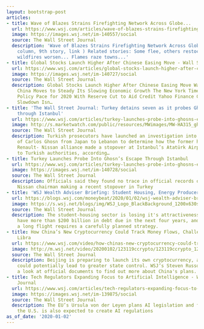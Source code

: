 ```yaml
---
layout: bootstrap-post
articles:
- title: Wave of Blazes Strains Firefighting Network Across Globe...
  url: https://www.wsj.com/articles/wave-of-blazes-strains-firefighting-network-from-australia-to-california-11577954905
  image: https://images.wsj.net/im-140557/social
  source: The Wall Street Journal
  description: 'Wave of Blazes Strains Firefighting Network Across Globe... (Third
    column, 9th story, link ) Related stories: Some flee, others restock before Australian
    wildfires worsen... Flames raze towns...'
- title: Global Stocks Launch Higher After Chinese Easing Move - Wall Street Journal
  url: https://www.wsj.com/articles/global-stocks-launch-higher-after-chinese-easing-move-11577960257
  image: https://images.wsj.net/im-140727/social
  source: The Wall Street Journal
  description: Global Stocks Launch Higher After Chinese Easing Move Wall Street Journal
    China Moves to Steady Its Slowing Economic Growth The New York Times PBOC Sets
    Policy Pace for 2020 With Reserve Cut to Aid Credit Yahoo Finance Check Your Optimism—China’s
    Slowdown Isn…
- title: 'The Wall Street Journal: Turkey detains seven as it probes Ghosn’s escape
    through Istanbul'
  url: https://www.wsj.com/articles/turkey-launches-probe-into-ghosns-escape-through-istanbul-11577964051?mod=mktw
  image: http://s.marketwatch.com/public/resources/MWimages/MW-HA315_ghosn__ZG_20181213150657.jpg
  source: The Wall Street Journal
  description: Turkish prosecutors have launched an investigation into the escape
    of Carlos Ghosn from Japan to Lebanon to determine how the former head of the
    Renault- Nissan alliance made a stopover at Istanbul’s Atatürk Airport unbeknown
    to Turkish authorities, according…
- title: Turkey Launches Probe Into Ghosn’s Escape Through Istanbul
  url: https://www.wsj.com/articles/turkey-launches-probe-into-ghosns-escape-through-istanbul-11577964051
  image: https://images.wsj.net/im-140728/social
  source: The Wall Street Journal
  description: Officials said they found no trace in official records of the former
    Nissan chairman making a recent stopover in Turkey
- title: 'WSJ Wealth Adviser Briefing: Student Housing, Energy Producers, Long Flights'
  url: https://blogs.wsj.com/moneybeat/2020/01/02/wsj-wealth-adviser-briefing-student-housing-energy-producers-long-flights/
  image: https://s.wsj.net/blogs/img/WSJ_Logo_BlackBackground_1200x630social
  source: The Wall Street Journal
  description: The student-housing sector is losing it's attractiveness; energy producers
    have more than $200 billion in debt due in the next four years, and surviving
    a long flight requires a carefully planned strategy.
- title: How China’s New Cryptocurrency Could Track Money Flows, Challenge Facebook's
    Libra
  url: https://www.wsj.com/video/how-chinas-new-cryptocurrency-could-track-money-flows-challenge-facebook-libra/F9E931FF-E80F-4D3B-866E-2796003CFD58.html
  image: http://m.wsj.net/video/20200102/123119ccrypto/123119ccrypto_1280x720.jpg
  source: The Wall Street Journal
  description: Beijing is preparing to launch its own cryptocurrency, a move that
    could potentially lead to greater state control. WSJ’s Steven Russolillo takes
    a look at official documents to find out more about China's plans.
- title: Tech Regulators Expanding Focus to Artificial Intelligence - Wall Street
    Journal
  url: https://www.wsj.com/articles/tech-regulators-expanding-focus-to-artificial-intelligence-11577961000
  image: https://images.wsj.net/im-139875/social
  source: The Wall Street Journal
  description: The EU’s Ursula von der Leyen plans AI legislation and funding, and
    the U.S. is also expected to create AI regulations
as_of_date: '2020-01-02'
---
```


